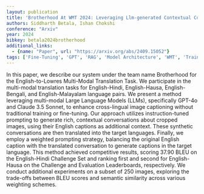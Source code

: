 ```yaml
---
layout: publication
title: 'Brotherhood At WMT 2024: Leveraging Llm-generated Contextual Conversations For Cross-lingual Image Captioning'
authors: Siddharth Betala, Ishan Chokshi
conference: "Arxiv"
year: 2024
bibkey: betala2024brotherhood
additional_links:
  - {name: "Paper", url: "https://arxiv.org/abs/2409.15052"}
tags: ['Fine-Tuning', 'GPT', 'RAG', 'Model Architecture', 'WMT', 'Training Techniques', 'Pretraining Methods', 'Prompting']
---
```

In this paper, we describe our system under the team name Brotherhood for the
English-to-Lowres Multi-Modal Translation Task. We participate in the
multi-modal translation tasks for English-Hindi, English-Hausa,
English-Bengali, and English-Malayalam language pairs. We present a method
leveraging multi-modal Large Language Models (LLMs), specifically GPT-4o and
Claude 3.5 Sonnet, to enhance cross-lingual image captioning without
traditional training or fine-tuning. Our approach utilizes instruction-tuned
prompting to generate rich, contextual conversations about cropped images,
using their English captions as additional context. These synthetic
conversations are then translated into the target languages. Finally, we employ
a weighted prompting strategy, balancing the original English caption with the
translated conversation to generate captions in the target language. This
method achieved competitive results, scoring 37.90 BLEU on the English-Hindi
Challenge Set and ranking first and second for English-Hausa on the Challenge
and Evaluation Leaderboards, respectively. We conduct additional experiments on
a subset of 250 images, exploring the trade-offs between BLEU scores and
semantic similarity across various weighting schemes.
